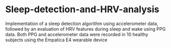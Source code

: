# Sleep-detection-and-HRV-analysis
Implementation of a sleep detection algorithm using accelerometer data, followed by an evaluation of HRV features during sleep and wake using PPG data. Both PPG and accelerometer data were recorded in 10 healthy subjects using the Empatica E4 wearable device

